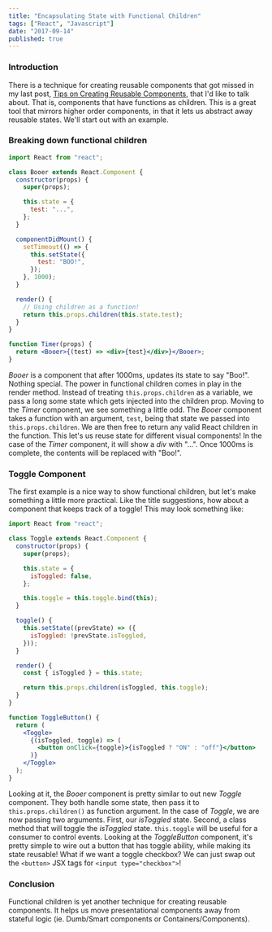 ```yaml
---
title: "Encapsulating State with Functional Children"
tags: ["React", "Javascript"]
date: "2017-09-14"
published: true
---
```


### Introduction

There is a technique for creating reusable components that got missed in my last post, [Tips on Creating Reusable Components](/reactjs/2017/09/08/tips-on-creating-reusable-components.1/), that I'd like to talk about. That is, components that have functions as children. This is a great tool that mirrors higher order components, in that it lets us abstract away reusable states. We'll start out with an example.

### Breaking down functional children

```jsx
import React from "react";

class Booer extends React.Component {
  constructor(props) {
    super(props);

    this.state = {
      test: "...",
    };
  }

  componentDidMount() {
    setTimeout(() => {
      this.setState({
        test: "BOO!",
      });
    }, 1000);
  }

  render() {
    // Using children as a function!
    return this.props.children(this.state.test);
  }
}

function Timer(props) {
  return <Booer>{(test) => <div>{test}</div>}</Booer>;
}
```

_Booer_ is a component that after 1000ms, updates its state to say "Boo!". Nothing special. The power in functional children comes in play in the render method. Instead of treating `this.props.children` as a variable, we pass a long some state which gets injected into the children prop. Moving to the _Timer_ component, we see something a little odd. The _Booer_ component takes a function with an argument, `test`, being that state we passed into `this.props.children`. We are then free to return any valid React children in the function. This let's us reuse state for different visual components! In the case of the _Timer_ component, it will show a _div_ with "...". Once 1000ms is complete, the contents will be replaced with "Boo!".

### Toggle Component

The first example is a nice way to show functional children, but let's make something a little more practical. Like the title suggestions, how about a component that keeps track of a toggle! This may look something like:

```jsx
import React from "react";

class Toggle extends React.Component {
  constructor(props) {
    super(props);

    this.state = {
      isToggled: false,
    };

    this.toggle = this.toggle.bind(this);
  }

  toggle() {
    this.setState((prevState) => ({
      isToggled: !prevState.isToggled,
    }));
  }

  render() {
    const { isToggled } = this.state;

    return this.props.children(isToggled, this.toggle);
  }
}

function ToggleButton() {
  return (
    <Toggle>
      {(isToggled, toggle) => (
        <button onClick={toggle}>{isToggled ? "ON" : "off"}</button>
      )}
    </Toggle>
  );
}
```

Looking at it, the _Booer_ component is pretty similar to out new _Toggle_ component. They both handle some state, then pass it to `this.props.children()` as function argument. In the case of _Toggle_, we are now passing two arguments. First, our _isToggled_ state. Second, a class method that will toggle the _isToggled_ state. `this.toggle` will be useful for a consumer to control events.
Looking at the _ToggleButton_ component, it's pretty simple to wire out a button that has toggle ability, while making its state reusable! What if we want a toggle checkbox? We can just swap out the `<button>` JSX tags for `<input type="checkbox">`!

### Conclusion

Functional children is yet another technique for creating reusable components. It helps us move presentational components away from stateful logic (ie. Dumb/Smart components or Containers/Components).
